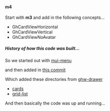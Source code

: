 
#### m4

Start with **m3** and add in the following concepts...

* GhCardViewHorizontal
* GhCardViewVertical
* GhCardViewNoAvatar

##### History of how this code was built...

So we started out with
[mui-menu](https://github.com/stormasm/mui-menu)

and then added in
[this commit](https://github.com/stormasm/ghw-menu/commit/ff340b7bd871ae81fb11fb3cdf2bae74623da647)

Which added these directories from
[ghw-drawer](https://github.com/stormasm/ghw-drawer)

* [cards](https://github.com/stormasm/ghw-drawer/tree/master/drawer/src/cards)
* [grid-list](https://github.com/stormasm/ghw-drawer/tree/master/drawer/src/grid-list)

And then basically the code was up and running...

